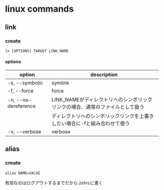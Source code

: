 # linux commands

## link

### create

```shell
ln [OPTIONS] TARGET LINK_NAME
```

#### options

| option               | description                                                                   |
| -------------------- | ----------------------------------------------------------------------------- |
| -s, --symbolic       | symlink                                                                       |
| -f, --force          | force                                                                         |
| -n, --no-dereference | LINK_NAMEがディレクトリへのシンボリックリンクの場合、通常のファイルとして扱う |
|                      | ディレクトリへのシンボリックリンクを上書きしたい場合に-fと組み合わせて使う    |
| -v, --verbose        | verbose                                                                       |

## alias

### create

```shell
alias NAME=VALUE
```

有効なのはログアウトするまでだから.zshrcに書く
